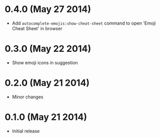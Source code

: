 0.4.0 (May 27 2014)
===================

* Add ```autocomplete-emojis:show-cheat-sheet``` command to open 'Emoji Cheat Sheet' in browser

0.3.0 (May 22 2014)
===================

* Show emoji icons in suggestion

0.2.0 (May 21 2014)
===================

* Minor changes

0.1.0 (May 21 2014)
===================

* Initial release
